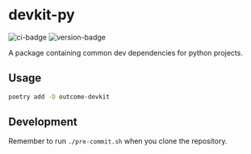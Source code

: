 # devkit-py
![ci-badge](https://github.com/outcome-co/devkit-py/workflows/Release/badge.svg?branch=v3.5.2) ![version-badge](https://img.shields.io/badge/version-3.5.2-brightgreen)

A package containing common dev dependencies for python projects.

## Usage

```sh
poetry add -D outcome-devkit
```

## Development

Remember to run `./pre-commit.sh` when you clone the repository.

